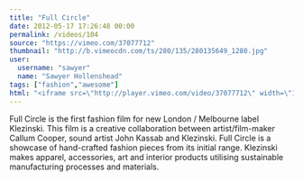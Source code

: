 ```yaml
---
title: "Full Circle"
date: 2012-05-17 17:26:48 00:00
permalink: /videos/104
source: "https://vimeo.com/37077712"
thumbnail: "http://b.vimeocdn.com/ts/280/135/280135649_1280.jpg"
user:
  username: "sawyer"
  name: "Sawyer Hollenshead"
tags: ["fashion","awesome"]
html: "<iframe src=\"http://player.vimeo.com/video/37077712\" width=\"1280\" height=\"720\" frameborder=\"0\" webkitallowfullscreen mozallowfullscreen allowfullscreen></iframe>"
---
```


Full Circle is the first fashion film for new London / Melbourne label Klezinski. This film is a creative collaboration between artist/film-maker Callum Cooper, sound artist John Kassab and Klezinski. Full Circle is a showcase of hand-crafted fashion pieces from its initial range. Klezinski makes apparel, accessories, art and interior products utilising sustainable manufacturing processes and materials.